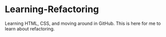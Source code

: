 # Learning-Refactoring
Learning HTML, CSS, and moving around in GitHub. This is here for me to learn about refactoring.
